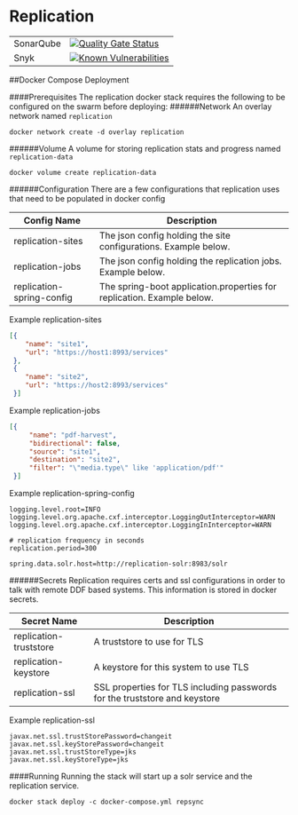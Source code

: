 # Replication


| | |
|----------|----------|
|SonarQube | [![Quality Gate Status](https://sonarcloud.io/api/project_badges/measure?project=replication&metric=alert_status)](https://sonarcloud.io/dashboard?id=replication)|
|Snyk | [![Known Vulnerabilities](https://snyk.io/test/github/connexta/replication/badge.svg)](https://snyk.io/test/github/connexta/replication)|

##Docker Compose Deployment

####Prerequisites
The replication docker stack requires the following to be configured on the swarm before deploying:
######Network
An overlay network named `replication`
```
docker network create -d overlay replication
```
######Volume
A volume for storing replication stats and progress named `replication-data`
```
docker volume create replication-data
```
######Configuration
There are a few configurations that replication uses that need to be populated in docker config

|Config Name | Description|
|------------|------------|
|replication-sites| The json config holding the site configurations. Example below.|
|replication-jobs| The json config holding the replication jobs. Example below.|
|replication-spring-config| The spring-boot application.properties for replication. Example below.|

Example replication-sites
```json
[{
    "name": "site1",
    "url": "https://host1:8993/services"
 },
 {
    "name": "site2",
    "url": "https://host2:8993/services"
 }]
```
Example replication-jobs
```json
[{
     "name": "pdf-harvest",
     "bidirectional": false,
     "source": "site1",
     "destination": "site2",
     "filter": "\"media.type\" like 'application/pdf'"
 }]
```
Example replication-spring-config
```properties
logging.level.root=INFO
logging.level.org.apache.cxf.interceptor.LoggingOutInterceptor=WARN
logging.level.org.apache.cxf.interceptor.LoggingInInterceptor=WARN

# replication frequency in seconds
replication.period=300

spring.data.solr.host=http://replication-solr:8983/solr
```

######Secrets
Replication requires certs and ssl configurations in order to talk with remote DDF based systems. This information is stored in docker secrets.

|Secret Name | Description|
|------------|------------|
|replication-truststore|A truststore to use for TLS|
|replication-keystore|A keystore for this system to use TLS|
|replication-ssl|SSL properties for TLS including passwords for the truststore and keystore|

Example replication-ssl
```properties
javax.net.ssl.trustStorePassword=changeit
javax.net.ssl.keyStorePassword=changeit
javax.net.ssl.trustStoreType=jks
javax.net.ssl.keyStoreType=jks
```
####Running
Running the stack will start up a solr service and the replication service.

```
docker stack deploy -c docker-compose.yml repsync
```
